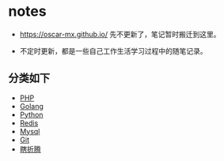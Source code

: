 # notes
- https://oscar-mx.github.io/ 先不更新了，笔记暂时搬迁到这里。

- 不定时更新，都是一些自己工作生活学习过程中的随笔记录。

## 分类如下
- [PHP](https://github.com/oscar-mx/notes/tree/master/PHP)
- [Golang](https://github.com/oscar-mx/notes/tree/master/Golang)
- [Python](https://github.com/oscar-mx/notes/tree/master/Python)
- [Redis](https://github.com/oscar-mx/notes/tree/master/Redis)
- [Mysql](https://github.com/oscar-mx/notes/tree/master/Mysql)
- [Git](https://github.com/oscar-mx/notes/tree/master/Git)
- [瞎折腾](https://github.com/oscar-mx/notes/tree/master/瞎折腾)

